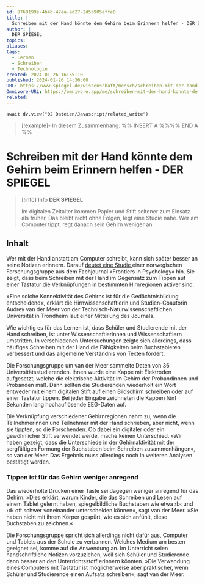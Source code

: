 ```yaml
---
id: 9768199e-4b4b-47ea-ad27-2d5b905affe0
title: |
  Schreiben mit der Hand könnte dem Gehirn beim Erinnern helfen - DER SPIEGEL
author: |
  DER SPIEGEL
topics: 
aliases: 
tags:
  - Lernen
  - Schreiben
  - Technologie
created: 2024-01-26 16:55:10
published: 2024-01-26 14:36:00
URL: https://www.spiegel.de/wissenschaft/mensch/schreiben-mit-der-hand-koennte-dem-gehirn-beim-erinnern-helfen-a-0d0b8363-5fd7-4c7b-9d6d-8f181b7166af
Omnivore-URL: https://omnivore.app/me/schreiben-mit-der-hand-konnte-dem-gehirn-beim-erinnern-helfen-de-18d467b6ef8
related: 
---
```


```dataviewjs
await dv.view("02 Dateien/Javascript/related_write")
```
> [!example]- In diesem Zusammenhang:
> %% INSERT A %%%% END A %%

# Schreiben mit der Hand könnte dem Gehirn beim Erinnern helfen - DER SPIEGEL

> [!info] Info
> **DER SPIEGEL**
> 
> Im digitalen Zeitalter kommen Papier und Stift seltener zum Einsatz als früher. Das bleibt nicht ohne Folgen, legt eine Studie nahe. Wer am Computer tippt, regt danach sein Gehirn weniger an.


## Inhalt

Wer mit der Hand anstatt am Computer schreibt, kann sich später besser an seine Notizen erinnern. Darauf [deutet eine Studie ](https://www.frontiersin.org/articles/10.3389/fpsyg.2023.1219945/full) einer norwegischen Forschungsgruppe aus dem Fachjournal »Frontiers in Psychology« hin. Sie zeigt, dass beim Schreiben mit der Hand im Gegensatz zum Tippen auf einer Tastatur die Verknüpfungen in bestimmten Hirnregionen aktiver sind.

»Eine solche Konnektivität des Gehirns ist für die Gedächtnisbildung entscheidend«, erklärt die Hirnwissenschaftlerin und Studien-Coautorin Audrey van der Meer von der Technisch-Naturwissenschaftlichen Universität in Trondheim laut einer Mitteilung des Journals.

Wie wichtig es für das Lernen ist, dass Schüler und Studierende mit der Hand schreiben, ist unter Wissenschaftlerinnen und Wissenschaftlern umstritten. In verschiedenen Untersuchungen zeigte sich allerdings, dass häufiges Schreiben mit der Hand die Fähigkeiten beim Buchstabieren verbessert und das allgemeine Verständnis von Texten fördert.

Die Forschungsgruppe um van der Meer sammelte Daten von 36 Universitätsstudierenden. Ihnen wurde eine Kappe mit Elektroden aufgesetzt, welche die elektrische Aktivität im Gehirn der Probandinnen und Probanden maß. Dann sollten die Studierenden wiederholt ein Wort entweder mit einem digitalen Stift auf einen Bildschirm schreiben oder auf einer Tastatur tippen. Bei jeder Eingabe zeichneten die Kappen fünf Sekunden lang hochauflösende EEG-Daten auf.

Die Verknüpfung verschiedener Gehirnregionen nahm zu, wenn die Teilnehmerinnen und Teilnehmer mit der Hand schrieben, aber nicht, wenn sie tippten, so die Forschenden. Ob dabei ein digitaler oder ein gewöhnlicher Stift verwendet werde, mache keinen Unterschied. »Wir haben gezeigt, dass die Unterschiede in der Gehirnaktivität mit der sorgfältigen Formung der Buchstaben beim Schreiben zusammenhängen«, so van der Meer. Das Ergebnis muss allerdings noch in weiteren Analysen bestätigt werden.

### Tippen ist für das Gehirn weniger anregend

Das wiederholte Drücken einer Taste sei dagegen weniger anregend für das Gehirn. »Dies erklärt, warum Kinder, die das Schreiben und Lesen auf einem Tablet gelernt haben, spiegelbildliche Buchstaben wie etwa ›b‹ und ›d‹ oft schwer voneinander unterscheiden können«, sagt van der Meer. »Sie haben nicht mit ihrem Körper gespürt, wie es sich anfühlt, diese Buchstaben zu zeichnen.«

Die Forschungsgruppe spricht sich allerdings nicht dafür aus, Computer und Tablets aus der Schule zu verbannen. Welches Medium am besten geeignet sei, komme auf die Anwendung an. Im Unterricht seien handschriftliche Notizen vorzuziehen, weil sich Schüler und Studierende dann besser an den Unterrichtsstoff erinnern könnten. »Die Verwendung eines Computers mit Tastatur ist möglicherweise aber praktischer, wenn Schüler und Studierende einen Aufsatz schreiben«, sagt van der Meer.